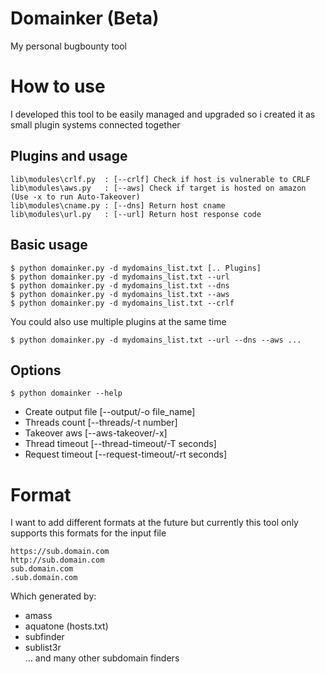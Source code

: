 # Domainker (Beta)
My personal bugbounty tool

# How to use
I developed this tool to be easily managed and upgraded so i created it as small plugin systems connected together

## Plugins and usage
```
lib\modules\crlf.py  : [--crlf] Check if host is vulnerable to CRLF
lib\modules\aws.py   : [--aws] Check if target is hosted on amazon (Use -x to run Auto-Takeover)
lib\modules\cname.py : [--dns] Return host cname
lib\modules\url.py   : [--url] Return host response code
```

## Basic usage
 ```
 $ python domainker.py -d mydomains_list.txt [.. Plugins]
 $ python domainker.py -d mydomains_list.txt --url
 $ python domainker.py -d mydomains_list.txt --dns
 $ python domainker.py -d mydomains_list.txt --aws
 $ python domainker.py -d mydomains_list.txt --crlf
 ```
You could also use multiple plugins at the same time
```
$ python domainker.py -d mydomains_list.txt --url --dns --aws ...
```
## Options
```
$ python domainker --help
```
- Create output file [--output/-o file_name]
- Threads count [--threads/-t number]
- Takeover aws [--aws-takeover/-x]
- Thread timeout [--thread-timeout/-T seconds]
- Request timeout [--request-timeout/-rt seconds]


# Format 
I want to add different formats at the future but currently this tool only supports this formats for the input file
```
https://sub.domain.com  
http://sub.domain.com  
sub.domain.com  
.sub.domain.com
```
Which generated by:
- amass  
- aquatone (hosts.txt)  
- subfinder  
- sublist3r  
... and many other subdomain finders  
